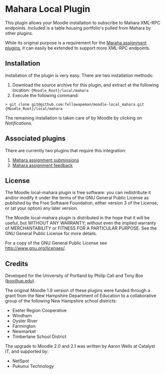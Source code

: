 # Mahara Local Plugin

This plugin allows your Moodle installation to subscribe to Mahara XML-RPC endpoints. Included is a table housing
portfolio's pulled from Mahara by other plugins.

While its original purpose is a requirement for the [Maraha assignment plugins][1], it can easily be extended to
support more XML-RPC endpoints.

## Installation

Installation of the plugin is very easy. There are two installation methods:

1. Download the source archive for this plugin, and extract at the following location: `{Moodle_Root}/local/mahara`
2. Execute the following command:

```
> git clone git@github.com:fellowapeman/moodle-local_mahara.git {Moodle_Root}/local/mahara
```

The remaining installation is taken care of by Moodle by clicking on *Notifications*.

## Associated plugins

There are currently two plugins that require this integration:

1. [Mahara assignment submissions][1]
2. [Mahara assignment feedback][2]

[1]: https://github.com/fellowapeman/moodle-assign_mahara
[2]: https://github.com/fellowapeman/moodle-assignfeedback_mahara

## License

The Moodle local-mahara plugin is free software: you can redistribute it and/or modify
it under the terms of the GNU General Public License as published by
the Free Software Foundation, either version 3 of the License, or
(at your option) any later version.

The Moodle local-mahara plugin is distributed in the hope that it will be useful,
but WITHOUT ANY WARRANTY; without even the implied warranty of
MERCHANTABILITY or FITNESS FOR A PARTICULAR PURPOSE. See the
GNU General Public License for more details.

For a copy of the GNU General Public License see http://www.gnu.org/licenses/.

## Credits

Developed for the University of Portland by Philip Cali and Tony Box (box@up.edu).

The original Moodle 1.9 version of these plugins were funded through a grant from the New Hampshire Department of Education to a collaborative group of the following New Hampshire school districts:

- Exeter Region Cooperative
- Windham
- Oyster River
- Farmington
- Newmarket
- Timberlane School District
  
The upgrade to Moodle 2.0 and 2.1 was written by Aaron Wells at Catalyst IT, and supported by:

- NetSpot
- Pukunui Technology

